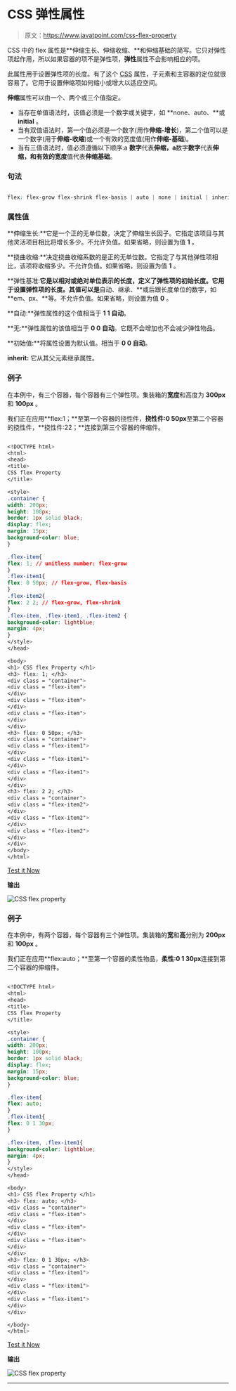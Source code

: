 # CSS 弹性属性

> 原文：<https://www.javatpoint.com/css-flex-property>

CSS 中的 flex 属性是**伸缩生长、伸缩收缩、**和伸缩基础的简写。它只对弹性项起作用，所以如果容器的项不是弹性项，**弹性**属性不会影响相应的项。

此属性用于设置弹性项的长度。有了这个 [CSS](https://www.javatpoint.com/css-tutorial) 属性，子元素和主容器的定位就很容易了。它用于设置伸缩项如何缩小或增大以适应空间。

**伸缩**属性可以由一个、两个或三个值指定。

*   当存在单值语法时，该值必须是一个数字或关键字，如 **none、auto、**或 **initial** 。
*   当有双值语法时，第一个值必须是一个数字(用作**伸缩-增长**)，第二个值可以是一个数字(用于**伸缩-收缩**)或一个有效的宽度值(用作**伸缩-基础**)。
*   当有三值语法时，值必须遵循以下顺序:a **数字**代表**伸缩，a**数字**数字**代表**伸缩，**和有效的**宽度**值代表**伸缩基础**。

### 句法

```css

flex: flex-grow flex-shrink flex-basis | auto | none | initial | inherit;

```

### 属性值

**伸缩生长:**它是一个正的无单位数，决定了伸缩生长因子。它指定该项目与其他灵活项目相比将增长多少。不允许负值。如果省略，则设置为值 **1** 。

**挠曲收缩:**决定挠曲收缩系数的是正的无单位数。它指定了与其他弹性项相比，该项将收缩多少。不允许负值。如果省略，则设置为值 **1** 。

**弹性基准:**它是以相对或绝对单位表示的长度，定义了弹性项的初始长度。它用于设置弹性项的长度。其值可以是**自动、继承、**或后跟长度单位的数字，如 **em、px、**等。不允许负值。如果省略，则设置为值 **0** 。

**自动:**弹性属性的这个值相当于 **1 1 自动**。

**无:**弹性属性的该值相当于 **0 0 自动**。它既不会增加也不会减少弹性物品。

**初始值:**将属性设置为默认值。相当于 **0 0 自动**。

**inherit:** 它从其父元素继承属性。

### 例子

在本例中，有三个容器，每个容器有三个弹性项。集装箱的**宽度**和高度为 **300px** 和 **100px** 。

我们正在应用**flex:1；**至第一个容器的挠性件，**挠性件:0 50px**至第二个容器的挠性件，**挠性件:22；**连接到第三个容器的伸缩件。

```css

<!DOCTYPE html>
<html>
<head>
<title>
CSS flex Property
</title>

<style>
.container {
width: 200px;
height: 100px;
border: 1px solid black;
display: flex;
margin: 15px;
background-color: blue;
}

.flex-item{
flex: 1; // unitless number: flex-grow
}
.flex-item1{
flex: 0 50px; // flex-grow, flex-basis
}
.flex-item2{
flex: 2 2; // flex-grow, flex-shrink
}
.flex-item, .flex-item1, .flex-item2 {
background-color: lightblue;
margin: 4px;
}
</style>
</head>

<body>
<h1> CSS flex Property </h1>
<h3> flex: 1; </h3>
<div class = "container">
<div class = "flex-item">
</div>
<div class = "flex-item">
</div>
<div class = "flex-item">
</div>
</div>
<h3> flex: 0 50px; </h3>
<div class = "container">
<div class = "flex-item1">
</div>
<div class = "flex-item1">
</div>
<div class = "flex-item1">
</div>
</div>
<h3> flex: 2 2; </h3>
<div class = "container">
<div class = "flex-item2">
</div>
<div class = "flex-item2">
</div>
<div class = "flex-item2">
</div>
</div>
</body>
</html>

```

[Test it Now](https://www.javatpoint.com/oprweb/test.jsp?filename=css-flex-property1)

**输出**

![CSS flex property](img/dfce83b0b9129406ad71c49d318d4a56.png)

### 例子

在本例中，有两个容器，每个容器有三个弹性项。集装箱的**宽**和**高**分别为 **200px** 和 **100px** 。

我们正在应用**flex:auto；**至第一个容器的柔性物品，**柔性:0 1 30px**连接到第二个容器的伸缩件。

```css

<!DOCTYPE html>
<html>
<head>
<title>
CSS flex Property
</title>

<style>
.container {
width: 200px;
height: 100px;
border: 1px solid black;
display: flex;
margin: 15px;
background-color: blue;
}

.flex-item{
flex: auto;
}
.flex-item1{
flex: 0 1 30px;
}

.flex-item, .flex-item1{
background-color: lightblue;
margin: 4px;
}
</style>
</head>

<body>
<h1> CSS flex Property </h1>
<h3> flex: auto; </h3>
<div class = "container">
<div class = "flex-item">
</div>
<div class = "flex-item">
</div>
<div class = "flex-item">
</div>
</div>
<h3> flex: 0 1 30px; </h3>
<div class = "container">
<div class = "flex-item1">
</div>
<div class = "flex-item1">
</div>
<div class = "flex-item1">
</div>
</div>

</body>
</html>

```

[Test it Now](https://www.javatpoint.com/oprweb/test.jsp?filename=css-flex-property2)

**输出**

![CSS flex property](img/77652aca16ef749dc1876b36dba1bd42.png)

* * *